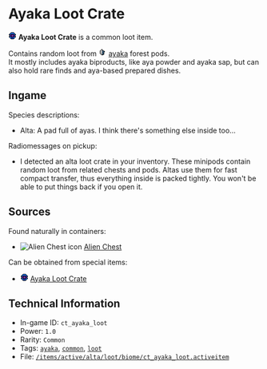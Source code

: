 # Ayaka Loot Crate

<img src="https://raw.githubusercontent.com/Ceterai/Enternia/main/items/active/alta/loot/biome/ct_ayaka_loot.png" alt="Ayaka Loot Crate icon" loading="lazy" height="16px" width="auto" /> **Ayaka Loot Crate** is a common loot item.

Contains random loot from <img src="https://raw.githubusercontent.com/Ceterai/Enternia/main/objects/biome/alterash/ayaka/ct_ayaka_tree.png" alt="Ayaka icon" loading="lazy" height="16px" width="auto" /> [ayaka](https://ceterai.github.io/MyEnternia/Wiki/Ayaka) forest pods.  
It mostly includes ayaka biproducts, like aya powder and ayaka sap, but can also hold rare finds and aya-based prepared dishes.

## Ingame

Species descriptions:

- Alta: A pad full of ayas. I think there's something else inside too...

Radiomessages on pickup:

- I detected an alta loot crate in your inventory. These minipods contain random loot from related chests and pods. Altas use them for fast compact transfer, thus everything inside is packed tightly. You won't be able to put things back if you open it.

## Sources

Found naturally in containers:

- <img src="https://starbounder.org/mediawiki/images/3/35/Alien_Chest.png" alt="Alien Chest icon" loading="lazy" height="9.75px" width="12px" /> [Alien Chest](https://starbounder.org/Alien_Chest)

Can be obtained from special items:

- <img src="https://raw.githubusercontent.com/Ceterai/Enternia/main/items/active/alta/loot/biome/ct_ayaka_loot.png" alt="Ayaka Loot Crate icon" loading="lazy" height="16px" width="auto" /> [Ayaka Loot Crate](https://ceterai.github.io/MyEnternia/Wiki/AyakaLootCrate)

## Technical Information

- In-game ID: `ct_ayaka_loot`
- Power: `1.0`
- Rarity: `Common`
- Tags: [`ayaka`](https://ceterai.github.io/MyEnternia/Wiki/Tags/Ayaka), [`common`](https://ceterai.github.io/MyEnternia/Wiki/Tags/Common), [`loot`](https://ceterai.github.io/MyEnternia/Wiki/Tags/Loot)
- File: [`/items/active/alta/loot/biome/ct_ayaka_loot.activeitem`](https://github.com/Ceterai/Enternia/blob/main/items/active/alta/loot/biome/ct_ayaka_loot.activeitem)
